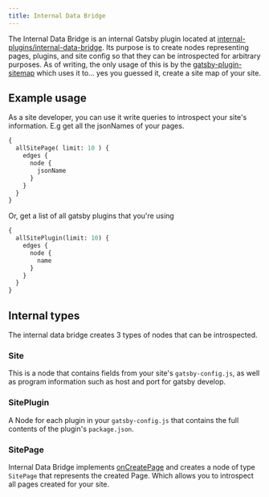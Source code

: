 ```yaml
---
title: Internal Data Bridge
---
```


The Internal Data Bridge is an internal Gatsby plugin located at [internal-plugins/internal-data-bridge](TODO). Its purpose is to create nodes representing pages, plugins, and site config so that they can be introspected for arbitrary purposes. As of writing, the only usage of this is by the [gatsby-plugin-sitemap](TODO) which uses it to... yes you guessed it, create a site map of your site. 

## Example usage

As a site developer, you can use it write queries to introspect your site's information. E.g get all the jsonNames of your pages.

```graphql
{
  allSitePage( limit: 10 ) {
    edges {
      node {
        jsonName
      }
    }
  }
}
```

Or, get a list of all gatsby plugins that you're using

```graphql
{
  allSitePlugin(limit: 10) {
    edges {
      node {
        name
      }
    }
  }
}
```

## Internal types

The internal data bridge creates 3 types of nodes that can be introspected.

### Site

This is a node that contains fields from your site's `gatsby-config.js`, as well as program information such as host and port for gatsby develop.

### SitePlugin

A Node for each plugin in your `gatsby-config.js` that contains the full contents of the plugin's `package.json`. 

### SitePage

Internal Data Bridge implements [onCreatePage](TODO) and creates a node of type `SitePage` that represents the created Page. Which allows you to introspect all pages created for your site.
